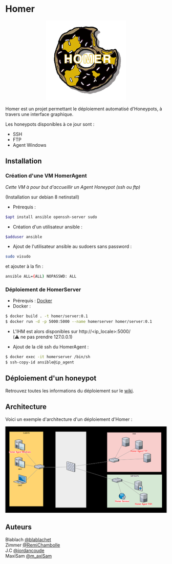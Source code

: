 #   Homer 
<div style="text-align:center"><img src="docs/images/logo.png" width="250"></div>


Homer est un projet permettant le déploiement automatisé d'Honeypots, à travers une interface graphique.

Les honeypots disponibles à ce jour sont :
* SSH
* FTP 
* Agent Windows

## Installation

### Création d'une VM HomerAgent

_Cette VM à pour but d'accueillir un Agent Honeypot (ssh ou ftp)_

(Installation sur debian 8 netinstall)

* Prérequis : 
 ```bash
 $apt install ansible openssh-server sudo
 ```
* Création d'un utilisateur ansible : 
 ```bash
 $adduser ansible
 ```
* Ajout de l'utilisateur ansible au sudoers sans password : 
```bash
sudo visudo
``` 
et ajouter à la fin : 
``` bash
ansible ALL=(ALL) NOPASSWD: ALL
```


### Déploiement de HomerServer

* Prérequis : [Docker](https://docs.docker.com/install/)
* Docker : 
```bash
$ docker build . -t homer/server:0.1
$ docker run -d -p 5000:5000 --name homerserver homer/server:0.1
```

* L'IHM est alors disponibles sur http://\<ip_locale\>:5000/<br> (:warning: ne pas prendre 127.0.0.1)

* Ajout de la clé ssh du HomerAgent :
```bash
$ docker exec -it homerserver /bin/sh
$ ssh-copy-id ansible@ip_agent
```

## Déploiement d'un honeypot

Retrouvez toutes les informations du déploiement sur le [wiki](https://github.com/P-TE/Homer-Honeypots/wiki/2.-D%C3%A9ploiement-d'un-honeypot).


## Architecture

Voici un exemple d'architecture d'un déploiement d'Homer : 
<center><img src="docs/images/architecture_homer.png"></center>


## Auteurs

Blablach [@blablachet](https://twitter.com/blablachet)
<br>Zimmer [@RemiChambolle](https://twitter.com/RemiChambolle)
<br>J.C [@jordancoude](https://twitter.com/jordancoude)
<br>MaxiSam [@m_axiSam](https://twitter.com/m_axiSam)

